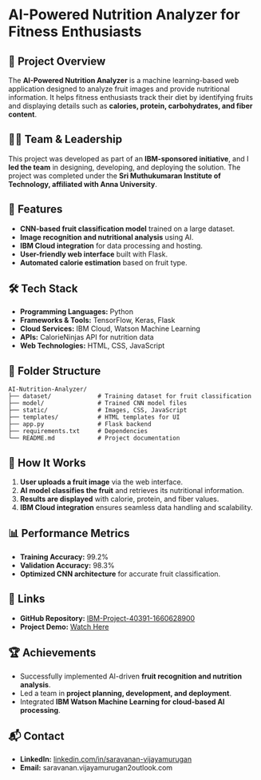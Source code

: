 # AI-Powered Nutrition Analyzer for Fitness Enthusiasts

## 📌 Project Overview
The **AI-Powered Nutrition Analyzer** is a machine learning-based web application designed to analyze fruit images and provide nutritional information. It helps fitness enthusiasts track their diet by identifying fruits and displaying details such as **calories, protein, carbohydrates, and fiber content**.

## 👨‍💻 Team & Leadership
This project was developed as part of an **IBM-sponsored initiative**, and I **led the team** in designing, developing, and deploying the solution. The project was completed under the **Sri Muthukumaran Institute of Technology, affiliated with Anna University**.

## 🚀 Features
- **CNN-based fruit classification model** trained on a large dataset.
- **Image recognition and nutritional analysis** using AI.
- **IBM Cloud integration** for data processing and hosting.
- **User-friendly web interface** built with Flask.
- **Automated calorie estimation** based on fruit type.

## 🛠 Tech Stack
- **Programming Languages:** Python
- **Frameworks & Tools:** TensorFlow, Keras, Flask
- **Cloud Services:** IBM Cloud, Watson Machine Learning
- **APIs:** CalorieNinjas API for nutrition data
- **Web Technologies:** HTML, CSS, JavaScript

## 📂 Folder Structure
```
AI-Nutrition-Analyzer/
├── dataset/             # Training dataset for fruit classification
├── model/               # Trained CNN model files
├── static/              # Images, CSS, JavaScript
├── templates/           # HTML templates for UI
├── app.py               # Flask backend
├── requirements.txt     # Dependencies
└── README.md            # Project documentation
```

## 🎯 How It Works
1. **User uploads a fruit image** via the web interface.
2. **AI model classifies the fruit** and retrieves its nutritional information.
3. **Results are displayed** with calorie, protein, and fiber values.
4. **IBM Cloud integration** ensures seamless data handling and scalability.

## 📊 Performance Metrics
- **Training Accuracy:** 99.2%
- **Validation Accuracy:** 98.3%
- **Optimized CNN architecture** for accurate fruit classification.

## 🔗 Links
- **GitHub Repository:** [IBM-Project-40391-1660628900](https://github.com/IBM-EPBL/IBM-Project-40391-1660628900)
- **Project Demo:** [Watch Here](https://youtu.be/F8WHFTWDHj4)

## 🏆 Achievements
- Successfully implemented AI-driven **fruit recognition and nutrition analysis**.
- Led a team in **project planning, development, and deployment**.
- Integrated **IBM Watson Machine Learning for cloud-based AI processing**.

## 📬 Contact
- **LinkedIn:** [linkedin.com/in/saravanan-vijayamurugan](https://linkedin.com/in/saravanan-vijayamurugan)
- **Email:** saravanan.vijayamurugan2outlook.com
